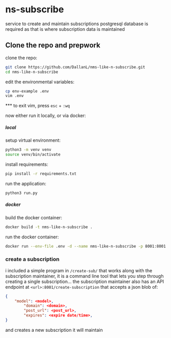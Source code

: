 # ns-subscribe
service to create and maintain subscriptions
postgresql database is required as that is where subscription data is maintained

## Clone the repo and prepwork

clone the repo:
```bash
git clone https://github.com/DallanL/nms-like-n-subscribe.git
cd nms-like-n-subscribe
```

edit the environmental variables:
```bash
cp env-example .env
vim .env
```
*** to exit vim, press `esc` + `:wq`


now either run it locally, or via docker:


##### local

setup virtual environment:
```bash
python3 -m venv venv
source venv/bin/activate
```

install requirements:
```bash
pip install -r requirements.txt
```

run the application:
```bash
python3 run.py
```

##### docker

build the docker container:
```bash
docker build -t nms-like-n-subscribe .
```

run the docker container:
```bash
docker run --env-file .env -d --name nms-like-n-subscribe -p 8001:8001 nms-like-n-subscribe
```



### create a subscription
i included a simple program in `/create-sub/` that works along with the subscription maintainer, it is a command line tool that lets you step through creating a single subscription... the subscription maintainer also has an API endpoint at  `<url>:8001/create-subscription` that accepts a json blob of:
```json
{
	"model": <model>,
        "domain": <domain>,
        "post_url": <post_url>,
        "expires": <expire date/time>,
}
```

and creates a new subscription it will maintain
